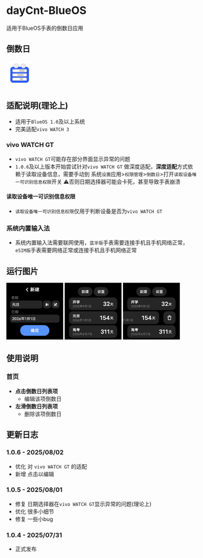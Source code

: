 # dayCnt-BlueOS
适用于BlueOS手表的倒数日应用
## 倒数日
<div>
 <img src="/icon/800.png" width="70">
</div>

## 适配说明(理论上)
 - 适用于`BlueOS 1.0`及以上系统
 - 完美适配`vivo WATCH 3`
### vivo WATCH GT
 - `vivo WATCH GT`可能存在部分界面显示异常的问题
 - `1.0.6`及以上版本开始尝试针对`vivo WATCH GT` 做深度适配，**深度适配**方式依赖于读取设备信息，需要手动到 系统`设置`应用>`权限管理`>`倒数日`>打开`读取设备唯一可识别信息权限`开关 ⚠️否则日期选择器可能会卡死，甚至导致手表崩溃
#### 读取设备唯一可识别信息权限
 - `读取设备唯一可识别信息权限`仅用于判断设备是否为`vivo WATCH GT`
### 系统内置输入法
 - 系统内置输入法需要联网使用，`蓝牙版`手表需要连接手机且手机网络正常，`eSIM版`手表需要网络正常或连接手机且手机网络正常
## 运行图片
<div>
 <img src="/capture/newEvt.png" width="150">
 <img src="/capture/evts.png" width="150">
 <img src="/capture/del.png" width="150">
</div>

## 使用说明
### 首页
 - **点击倒数日列表项**
   - 编辑该项倒数日
 - **左滑倒数日列表项**
   - 删除该项倒数日
## 更新日志
### 1.0.6 - 2025/08/02
 - 优化 对 `vivo WATCH GT` 的适配
 - 新增 点击以编辑
### 1.0.5 - 2025/08/01
 - 修复 日期选择器在`vivo WATCH GT`显示异常的问题(理论上)
 - 优化 很多小细节
 - 修复 一些小bug
### 1.0.4 - 2025/07/31
 - 正式发布
